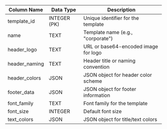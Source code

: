 | Column Name     | Data Type     | Description                                |
|-----------------|---------------|--------------------------------------------|
| template_id     | INTEGER (PK)  | Unique identifier for the template         |
| name            | TEXT          | Template name (e.g., "corporate")          |
| header_logo     | TEXT          | URL or base64-encoded image for logo       |
| header_naming   | TEXT          | Header title or naming convention          |
| header_colors   | JSON          | JSON object for header color scheme        |
| footer_data     | JSON          | JSON object for footer information         |
| font_family     | TEXT          | Font family for the template               |
| font_size       | INTEGER       | Default font size                          |
| text_colors     | JSON          | JSON object for title/text colors          |
